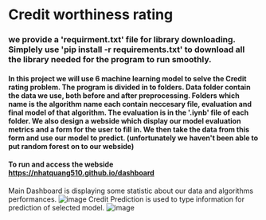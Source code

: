# Credit worthiness rating

### we provide a 'requirment.txt' file for library downloading. Simplely use 'pip install -r requirements.txt' to download all the library needed for the program to run smoothly.

#### In this project we will use 6 machine learning model to selve the Credit rating problem. The program is divided in to folders. Data folder contain the data we use, both before and after preprocessing. Folders which name is the algorithm name each contain neccesary file, evaluation and final model of that algorithm. The evaluation is in the '.iynb' file of each folder. We also design a webside which display our model evaluation metrics and a form for the user to fill in. We then take the data from this form and use our model to predict. (unfortunately we haven't been able to put random forest on to our webside)

#### To run and access the webside https://nhatquang510.github.io/dashboard
Main Dashboard is displaying some statistic about our data and algorithms performances.
![image](https://github.com/sfatew/Credit-worthiness-rating/assets/168922720/22b262df-b5fc-4804-928e-23122edbfe69)
Credit Prediction is used to type information for prediction of selected model.
![image](https://github.com/sfatew/Credit-worthiness-rating/assets/168922720/974cd055-1e26-48d1-8766-b34bc9a20e34)

